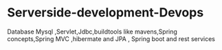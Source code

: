 # Serverside-development-Devops
Database Mysql ,Servlet,Jdbc,buildtools like mavens,Spring concepts,Spring MVC ,hibermate and JPA , Spring boot and rest services
